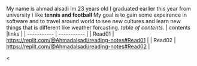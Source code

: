 My name is ahmad alsadi Im 23 years old I graduated earlier this year from university i like **tennis and football** My goal is to gain some expeirence in software and to travel around world to see new cultures and learn new things that is different like weather forcasting.
_table of contents_.
| contents      |links  |
| ----------- | ----------- |
| Read01   |  https://replit.com/@Ahmadalsadi/reading-notes#Read01    |
| Read02       |    https://replit.com/@Ahmadalsadi/reading-notes#Read02   |
[]( https://ahmad-loop98.github.io/reading-notes/)


<

